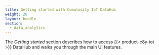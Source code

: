 ```yaml
---
title: Getting started with Cumulocity IoT DataHub
weight: 20
layout: bundle
section: 
  - data_analytics
---
```


The _Getting started_ section describes how to access {{< product-c8y-iot >}} DataHub and walks you through the main UI features.
